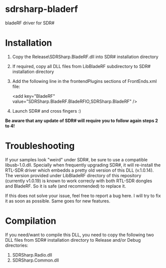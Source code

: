 sdrsharp-bladerf
================

bladeRF driver for SDR#


Installation
============

1. Copy the Release\SDRSharp.BladeRF.dll into SDR# installation directory
2. If required, copy all DLL files from LibBladeRF subdirectory to SDR# installation directory
3. Add the following line in the frontendPlugins sections of FrontEnds.xml file:

	&lt;add key="BladeRF" value="SDRSharp.BladeRF.BladeRFIO,SDRSharp.BladeRF" /&gt;


4. Launch SDR# and cross fingers :)

**Be aware that any update of SDR# will require you to follow again steps 2 to 4!**


Troubleshooting
===============

If your samples look "weird" under SDR#, be sure to use a compatible libusb-1.0.dll.
Specially when frequently upgrading SDR#, it will re-install the RTL-SDR driver which embedds a pretty old version of this DLL (v.1.0.14).
The version provided under LibBladeRF directory of this repository (currently v1.0.19) is known to work correcly with both RTL-SDR dongles and BladeRF. So it is safe (and recommended) to replace it.

If this does not solve your issue, feel free to report a bug here. I will try to fix it as soon as possible.
Same goes for new features.


Compilation
===========

If you need/want to compile this DLL, you need to copy the following two DLL files
from SDR# installation directory to Release and/or Debug directories:

1. SDRSharp.Radio.dll
2. SDRSharp.Common.dll
